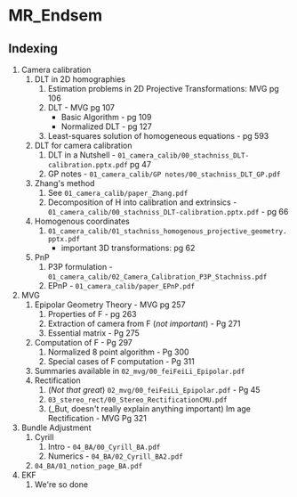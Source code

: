 # MR_Endsem

## Indexing

1. Camera calibration
    1. DLT in 2D homographies
        1. Estimation problems in 2D Projective Transformations: MVG pg 106
        2. DLT - MVG pg 107
            - Basic Algorithm - pg 109
            - Normalized DLT - pg 127
        3. Least-squares solution of homogeneous equations - pg 593
    2. DLT for camera calibration
        1. DLT in a Nutshell - `01_camera_calib/00_stachniss_DLT-calibration.pptx.pdf` pg 47
        2. GP notes - `01_camera_calib/GP notes/00_stachniss_DLT_GP.pdf`
    3. Zhang's method
        1. See `01_camera_calib/paper_Zhang.pdf`
        2. Decomposition of H into calibration and extrinsics - `01_camera_calib/00_stachniss_DLT-calibration.pptx.pdf` - pg 66
    4. Homogenous coordinates
        1. `01_camera_calib/01_stachniss_homogenous_projective_geometry.pptx.pdf`
            - important 3D transformations: pg 62
    5. PnP
        1. P3P formulation - `01_camera_calib/02_Camera_Calibration_P3P_Stachniss.pdf`
        2. EPnP - `01_camera_calib/paper_EPnP.pdf`
2. MVG
    1. Epipolar Geometry Theory - MVG pg 257
        1. Properties of F - pg 263
        2. Extraction of camera from F (_not important_) - Pg 271
        3. Essential matrix - Pg 275
    2. Computation of F - Pg 297
        1. Normalized 8 point algorithm - Pg 300
        2. Special cases of F computation - Pg 311
    3. Summaries available in `02_mvg/00_feiFeiLi_Epipolar.pdf`
    4. Rectification
        1. (_Not that great_) `02_mvg/00_feiFeiLi_Epipolar.pdf` - Pg 45
        2. `03_stereo_rect/00_Stereo_RectificationCMU.pdf`
        3. (_But, doesn't really explain anything important) Im age Rectification - MVG Pg 321
3. Bundle Adjustment
    1. Cyrill
        1. Intro - `04_BA/00_Cyrill_BA.pdf`
        2. Numerics - `04_BA/02_Cyrill_BA2.pdf`
    2. `04_BA/01_notion_page_BA.pdf`
4. EKF
    1. We're so done
